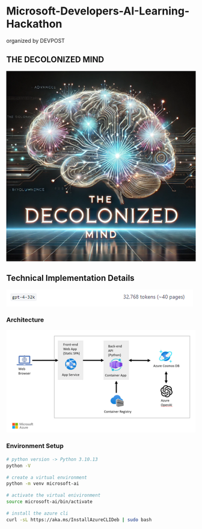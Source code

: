 # Microsoft-Developers-AI-Learning-Hackathon

organized by DEVPOST

## THE DECOLONIZED MIND

![The_Decolonized_Mind](/images/decolonized_mind.png)

## Technical Implementation Details

![GPT-4-32K](/images/model_info.PNG)

### Architecture

![Architecture](/images/architecture.jpg)

### Environment Setup

```bash
# python version -> Python 3.10.13
python -V
```

```bash
# create a virtual environment 
python -m venv microsoft-ai
```

```bash
# activate the virtual enivironment
source microsoft-ai/bin/activate
```

```bash
# install the azure cli
curl -sL https://aka.ms/InstallAzureCLIDeb | sudo bash
 ```
